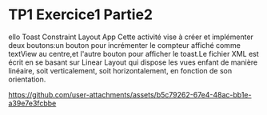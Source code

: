 # TP1 Exercice1 Partie2
ello Toast Constraint Layout App
Cette activité vise à créer et implémenter deux boutons:un bouton pour incrémenter le compteur affiché comme textView au centre,et l'autre bouton
pour afficher le toast.Le fichier XML est écrit en se basant sur Linear Layout qui dispose les vues enfant de manière linéaire, soit verticalement, soit horizontalement, en fonction de son orientation.

https://github.com/user-attachments/assets/b5c79262-67e4-48ac-bb1e-a39e7e3fcbbe

